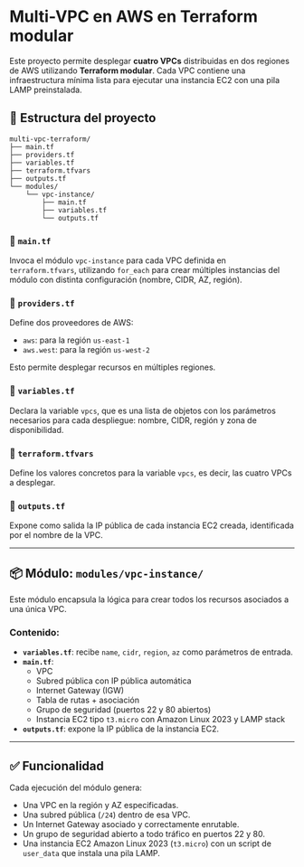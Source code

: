# Multi-VPC en AWS en Terraform modular

Este proyecto permite desplegar **cuatro VPCs** distribuidas en dos regiones de AWS utilizando **Terraform modular**. Cada VPC contiene una infraestructura mínima lista para ejecutar una instancia EC2 con una pila LAMP preinstalada.

## 📁 Estructura del proyecto

```
multi-vpc-terraform/
├── main.tf
├── providers.tf
├── variables.tf
├── terraform.tfvars
├── outputs.tf
└── modules/
    └── vpc-instance/
        ├── main.tf
        ├── variables.tf
        └── outputs.tf
```

### 🔹 `main.tf`

Invoca el módulo `vpc-instance` para cada VPC definida en `terraform.tfvars`, utilizando `for_each` para crear múltiples instancias del módulo con distinta configuración (nombre, CIDR, AZ, región).

### 🔹 `providers.tf`

Define dos proveedores de AWS:

- `aws`: para la región `us-east-1`
- `aws.west`: para la región `us-west-2`

Esto permite desplegar recursos en múltiples regiones.

### 🔹 `variables.tf`

Declara la variable `vpcs`, que es una lista de objetos con los parámetros necesarios para cada despliegue: nombre, CIDR, región y zona de disponibilidad.

### 🔹 `terraform.tfvars`

Define los valores concretos para la variable `vpcs`, es decir, las cuatro VPCs a desplegar.

### 🔹 `outputs.tf`

Expone como salida la IP pública de cada instancia EC2 creada, identificada por el nombre de la VPC.

---

## 📦 Módulo: `modules/vpc-instance/`

Este módulo encapsula la lógica para crear todos los recursos asociados a una única VPC.

### Contenido:

- **`variables.tf`**: recibe `name`, `cidr`, `region`, `az` como parámetros de entrada.
- **`main.tf`**:
  - VPC
  - Subred pública con IP pública automática
  - Internet Gateway (IGW)
  - Tabla de rutas + asociación
  - Grupo de seguridad (puertos 22 y 80 abiertos)
  - Instancia EC2 tipo `t3.micro` con Amazon Linux 2023 y LAMP stack
- **`outputs.tf`**: expone la IP pública de la instancia EC2.

---

## ✅ Funcionalidad

Cada ejecución del módulo genera:

- Una VPC en la región y AZ especificadas.
- Una subred pública (`/24`) dentro de esa VPC.
- Un Internet Gateway asociado y correctamente enrutable.
- Un grupo de seguridad abierto a todo tráfico en puertos 22 y 80.
- Una instancia EC2 Amazon Linux 2023 (`t3.micro`) con un script de `user_data` que instala una pila LAMP.

